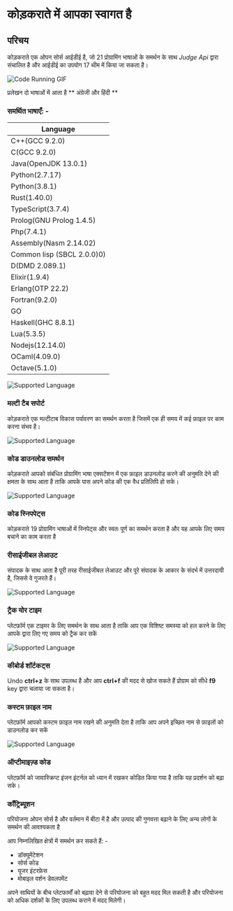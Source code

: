 # कोड़कराते में आपका स्वागत है

## परिचय

कोड़कराते एक ओपन सोर्स आईडीई है, जो 21 प्रोग्रामिंग भाषाओं के समर्थन के साथ _Judge Api_ द्वारा संचालित है और आईडीई का उपयोग 17 थीम में किया जा सकता है।

![Code Running GIF](../GIF/runcode.gif)

प्रलेखन दो भाषाओं में आता है ** अंग्रेजी और हिंदी **

### समर्थित भाषाएँ: -

| Language                   |
| -------------------------- |
| C++(GCC 9.2.0)             |
| C(GCC 9.2.0)               |
| Java(OpenJDK 13.0.1)       |
| Python(2.7.17)             |
| Python(3.8.1)              |
| Rust(1.40.0)               |
| TypeScript(3.7.4)          |
| Prolog(GNU Prolog 1.4.5)   |
| Php(7.4.1)                 |
| Assembly(Nasm 2.14.02)     |
| Common lisp (SBCL 2.0.0)0) |
| D(DMD 2.089.1)             |
| Elixir(1.9.4)              |
| Erlang(OTP 22.2)           |
| Fortran(9.2.0)             |
| GO                         |
| Haskell(GHC 8.8.1)         |
| Lua(5.3.5)                 |
| Nodejs(12.14.0)            |
| OCaml(4.09.0)              |
| Octave(5.1.0)              |

![Supported Language](../GIF/multi_language.gif)

### मल्टी टैब सपोर्ट

कोड़कराते एक मल्टीटाब विकास पर्यावरण का समर्थन करता है जिसमें एक ही समय में कई फ़ाइल पर काम करना संभव है।

![Supported Language](../GIF/multi_tab.gif)

### कोड डाउनलोड समर्थन

कोड़कराते आपको संबंधित प्रोग्रामिंग भाषा एक्सटेंशन में एक फ़ाइल डाउनलोड करने की अनुमति देने की क्षमता के साथ आता है ताकि आपके पास अपने कोड की एक वैध प्रतिलिपि हो सके।

![Supported Language](../GIF/filedownload.gif)

### कोड स्निपपेट्स

कोड़कराते 19 प्रोग्रामिंग भाषाओं में स्निपेट्स और स्वतः पूर्ण का समर्थन करता है और यह आपके लिए समय बचाने का काम करता है

### रीसाईजीबल लेआउट

संपादक के साथ आता है
पूरी तरह रीसाईजीबल लेआउट और पूरे संपादक के आकार के संदर्भ में उत्तरदायी है, जिससे वे गुजरते हैं।

![Supported Language](../GIF/rez-layout.gif)

### ट्रैक योर टाइम

प्लेटफ़ॉर्म एक टाइमर के लिए समर्थन के साथ आता है ताकि आप एक विशिष्ट समस्या को हल करने के लिए आपके द्वारा लिए गए समय को ट्रैक कर सकें

![Supported Language](../GIF/timer.gif)

### कीबोर्ड शॉर्टकट्स

Undo **ctrl+z** के साथ उपलब्ध है और आप **ctrl+f** की मदद से खोज सकते हैं
प्रोग्राम को सीधे **f9** key द्वारा चलाया जा सकता है।

### कस्टम फ़ाइल नाम

प्लेटफ़ॉर्म आपको कस्टम फ़ाइल नाम रखने की अनुमति देता है ताकि आप अपने इच्छित नाम से फ़ाइलों को डाउनलोड कर सकें

![Supported Language](../GIF/filedownload.gif)

### ऑप्टीमाइज़्ड कोड

प्लेटफ़ॉर्म को जावास्क्रिप्ट इंजन इंटर्नल को ध्यान में रखकर कोडित किया गया है ताकि यह प्रदर्शन को बढ़ा सके।

### कॉंट्रिब्यूशन

परियोजना ओपन सोर्स है और वर्तमान में बीटा में है और उत्पाद की गुणवत्ता बढ़ाने के लिए अन्य लोगों के समर्थन की आवश्यकता है

आप निम्नलिखित क्षेत्रों में समर्थन कर सकते हैं: -

- डॉक्यूमेंटेशन
- सोर्स कोड
- यूजर इंटरफ़ेस
- मोबाइल वर्शन डेवलपमेंट

अपने साथियों के बीच प्लेटफार्मों को बढ़ावा देने से परियोजना को बहुत मदद मिल सकती है और परियोजना को अधिक दर्शकों के लिए उपलब्ध कराने में मदद मिलेगी।
